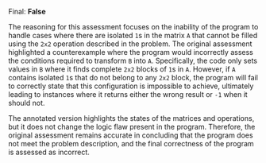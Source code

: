 Final: **False**

The reasoning for this assessment focuses on the inability of the program to handle cases where there are isolated `1`s in the matrix `A` that cannot be filled using the `2x2` operation described in the problem. The original assessment highlighted a counterexample where the program would incorrectly assess the conditions required to transform `B` into `A`. Specifically, the code only sets values in `B` where it finds complete `2x2` blocks of `1`s in `A`. However, if `A` contains isolated `1`s that do not belong to any `2x2` block, the program will fail to correctly state that this configuration is impossible to achieve, ultimately leading to instances where it returns either the wrong result or `-1` when it should not.

The annotated version highlights the states of the matrices and operations, but it does not change the logic flaw present in the program. Therefore, the original assessment remains accurate in concluding that the program does not meet the problem description, and the final correctness of the program is assessed as incorrect.